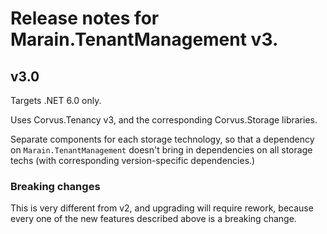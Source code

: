 # Release notes for Marain.TenantManagement v3.

## v3.0

Targets .NET 6.0 only.

Uses Corvus.Tenancy v3, and the corresponding Corvus.Storage libraries.

Separate components for each storage technology, so that a dependency on `Marain.TenantManagement` doesn't bring in dependencies on all storage techs (with corresponding version-specific dependencies.)


### Breaking changes

This is very different from v2, and upgrading will require rework, because every one of the new features described above is a breaking change.